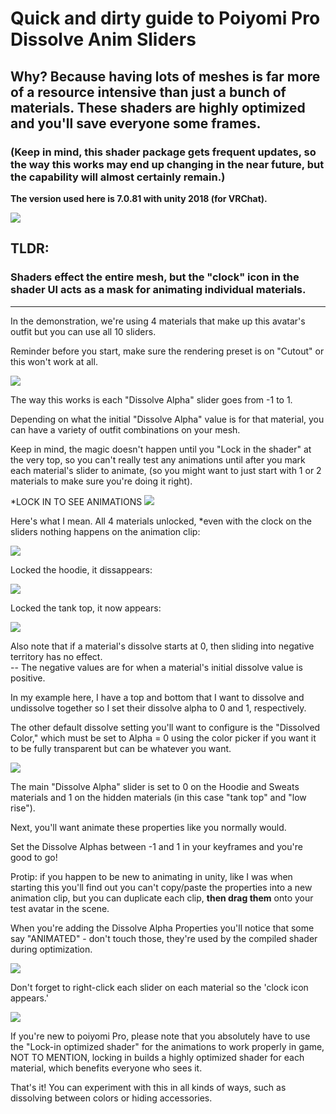 # Quick and dirty guide to Poiyomi Pro Dissolve Anim Sliders

## Why? Because having lots of meshes is far more of a resource intensive than just a bunch of materials.  These shaders are highly optimized and you'll save everyone some frames.

### (Keep in mind, this shader package gets frequent updates, so the way this works may end up changing in the near future, but the capability will almost certainly remain.)

**The version used here is 7.0.81 with unity 2018 (for VRChat).**

![](https://i.gyazo.com/f4469f6db357a694b64f0655c584ceca.png)

## TLDR:  

### Shaders effect the entire mesh, but the "clock" icon in the shader UI acts as a mask for animating individual materials.

---

In the demonstration, we're using 4 materials that make up this avatar's outfit but you can use all 10 sliders.

Reminder before you start, make sure the rendering preset is on "Cutout" or this won't work at all.

![](https://i.gyazo.com/3b5a0d184febec873db8573fecfa4400.png)

The way this works is each "Dissolve Alpha" slider goes from -1 to 1.

Depending on what the initial "Dissolve Alpha" value is for that material, you can have a variety of outfit combinations on your mesh.

Keep in mind, the magic doesn't happen until you "Lock in the shader" at the very top, so you can't really test any animations until after you mark each material's slider to animate, (so you might want to just start with 1 or 2 materials to make sure you're doing it right).

*LOCK IN TO SEE ANIMATIONS
![](https://i.gyazo.com/803772d58bb46aea049784d3ee14816d.png)

Here's what I mean.
All 4 materials unlocked, *even with the clock on the sliders nothing happens on the animation clip:

![](https://i.gyazo.com/25e4ac4355aab021781da3f1459caf45.png)

Locked the hoodie, it dissappears:

![](https://i.gyazo.com/0d4c610680dba85a0aee9daef7a7ead8.png)

Locked the tank top, it now appears:

![](https://i.gyazo.com/c36a445c853530fc454629756afe75a8.png)

Also note that if a material's dissolve starts at 0, then sliding into negative territory has no effect.  
-- The negative values are for when a material's initial dissolve value is positive.

In my example here, I have a top and bottom that I want to dissolve and undissolve together so I set their dissolve alpha to 0 and 1, respectively.

The other default dissolve setting you'll want to configure is the "Dissolved Color," which must be set to Alpha = 0 using the color picker if you want it to be fully transparent but can be whatever you want.

![](https://i.gyazo.com/c505688434a9997ad5169f915b15ccd4.png)

The main "Dissolve Alpha" slider is set to 0 on the Hoodie and Sweats materials and 1 on the hidden materials (in this case "tank top" and "low rise").

Next, you'll want animate these properties like you normally would. 

Set the Dissolve Alphas between -1 and 1 in your keyframes and you're good to go!

Protip: if you happen to be new to animating in unity, like I was when starting this you'll find out you can't copy/paste the properties into a new animation clip, but you can duplicate each clip, **then drag them** onto your test avatar in the scene.

When you're adding the Dissolve Alpha Properties you'll notice that some say "ANIMATED" - don't touch those, they're used by the compiled shader during optimization.

![](https://i.gyazo.com/ebb82d06e229620eef6bfa37bf547122.png)

Don't forget to right-click each slider on each material so the 'clock icon appears.'  

![](https://i.gyazo.com/cb0b21d67eeedaa7d1f3c12bfd275cda.png)

If you're new to poiyomi Pro, please note that you absolutely have to use the "Lock-in optimized shader" for the animations to work properly in game, NOT TO MENTION, locking in builds a highly optimized shader for each material, which benefits everyone who sees it.

That's it!  You can experiment with this in all kinds of ways, such as dissolving between colors or hiding accessories.
